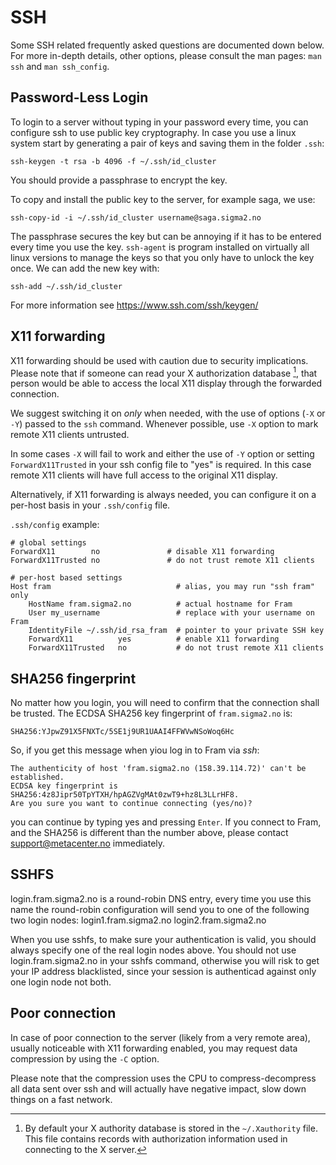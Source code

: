 # SSH

Some SSH related frequently asked questions are documented down below.
For more in-depth details, other options, please consult the man pages: 
`man ssh` and `man ssh_config`.

## Password-Less Login

 To login to a server without typing in your password every time,
 you can configure ssh to use public key cryptography.
In case you use a linux system start by generating a pair of keys and
saving them in the folder `.ssh`:
```
ssh-keygen -t rsa -b 4096 -f ~/.ssh/id_cluster
```
You should provide a passphrase to encrypt the key.

To copy and install the public key to the server, for example saga,
we use:
```
ssh-copy-id -i ~/.ssh/id_cluster username@saga.sigma2.no
```

The passphrase secures the key but can be annoying if it has to be entered every time you use the key. `ssh-agent` is program installed on virtually all linux versions to manage the keys so that you only have to unlock the key once.
We can add the new key with:
```
ssh-add ~/.ssh/id_cluster
```

For more information see https://www.ssh.com/ssh/keygen/

## X11 forwarding

X11 forwarding should be used with caution due to security implications. Please
note that if someone can read your X authorization database [^1], that person 
would be able to access the local X11 display through the forwarded connection.

We suggest switching it on *only* when needed, with the use of options (`-X` or 
`-Y`)  passed to the `ssh` command. Whenever possible, use `-X` option to mark
remote X11 clients untrusted.

In some cases `-X` will fail to work and either the use of `-Y` option or 
setting `ForwardX11Trusted` in your ssh config file to "yes" is required. In 
this case remote X11 clients will have full access to the original X11 display.

Alternatively, if X11 forwarding is always needed, you can configure it on a 
per-host basis in your `.ssh/config` file.

`.ssh/config` example:

```
# global settings
ForwardX11        no               # disable X11 forwarding
ForwardX11Trusted no               # do not trust remote X11 clients

# per-host based settings
Host fram                            # alias, you may run "ssh fram" only
	HostName fram.sigma2.no          # actual hostname for Fram
	User my_username                 # replace with your username on Fram
	IdentityFile ~/.ssh/id_rsa_fram  # pointer to your private SSH key
	ForwardX11          yes          # enable X11 forwarding
	ForwardX11Trusted	no           # do not trust remote X11 clients
```

## SHA256 fingerprint

No matter how you login, you will need to confirm that the connection shall be trusted. The ECDSA SHA256 key fingerprint of  `fram.sigma2.no` is:

    SHA256:YJpwZ91X5FNXTc/5SE1j9UR1UAAI4FFWVwNSoWoq6Hc

So, if you get this message when yiou log in to Fram via *ssh*:

    The authenticity of host 'fram.sigma2.no (158.39.114.72)' can't be established.
    ECDSA key fingerprint is SHA256:4z8Jipr50TpYTXH/hpAGZVgMAt0zwT9+hz8L3LLrHF8.
    Are you sure you want to continue connecting (yes/no)?

you can continue by typing yes and pressing `Enter`. If you connect to Fram, and the SHA256 is different than the number above, please contact support@metacenter.no immediately.

## SSHFS 

login.fram.sigma2.no is a round-robin DNS entry, every time you use this name the round-robin configuration will send you to one of the following two login nodes: 
    login1.fram.sigma2.no 
    login2.fram.sigma2.no 

When you use sshfs, to make sure your authentication is valid, you should always specify one of the real login nodes above. 
You should not use login.fram.sigma2.no in your sshfs command, otherwise you will risk to get your IP address blacklisted, since your session is authenticad against only one login node not both.
   

## Poor connection

In case of poor connection to the server (likely from a very remote area),
usually noticeable with X11 forwarding enabled, you may request data 
compression by using the `-C` option.

Please note that the compression uses the CPU to compress-decompress all data
sent over ssh and will actually have negative impact, slow down things on a 
fast network.



[^1]: By default your X authority database is stored in the `~/.Xauthority` file. This file contains records with authorization information used in connecting to the X server.
